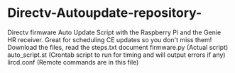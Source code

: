 # Directv-Autoupdate-repository-
Directv firmware Auto Update Script with the Raspberry Pi and the Genie HR receiver.  Great for scheduling CE updates so you don't miss them!
Download the files, read the steps.txt document 
firmware.py (Actual script) 
auto_script.st (Crontab script to run for timing and will output errors if any)
lircd.conf (Remote commands are in this file)
